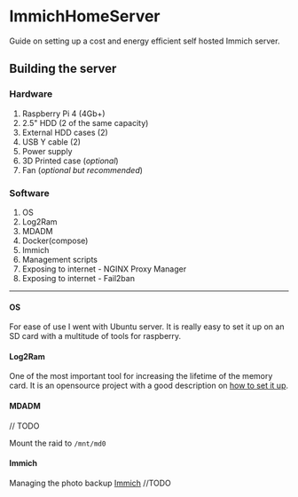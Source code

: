 # ImmichHomeServer
Guide on setting up a cost and energy efficient self hosted Immich server.

## Building the server
### Hardware
1. Raspberry Pi 4 (4Gb+)
2. 2.5" HDD (2 of the same capacity)
3. External HDD cases (2)
4. USB Y cable (2)
5. Power supply
6. 3D Printed case (*optional*)
7. Fan (*optional but recommended*)
### Software
1. OS
2. Log2Ram
3. MDADM
4. Docker(compose)
5. Immich
6. Management scripts
7. Exposing to internet - NGINX Proxy Manager
8. Exposing to internet - Fail2ban

---

#### OS
For ease of use I went with Ubuntu server. It is really easy to set it up on an SD card with a multitude of tools for raspberry.

#### Log2Ram
One of the most important tool for increasing the lifetime of the memory card. It is an opensource project with a good description on [how to set it up](https://github.com/azlux/log2ram).

#### MDADM
// TODO

Mount the raid to `/mnt/md0`

#### Immich
Managing the photo backup [Immich](https://github.com/immich-app/immich)
//TODO
